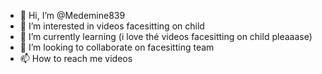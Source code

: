 - 👋 Hi, I’m @Medemine839
- 👀 I’m interested in videos facesitting on child
- 🌱 I’m currently learning (i love thé videos facesitting on child pleaaase) 
- 💞️ I’m looking to collaborate on facesitting team
- 📫 How to reach me videos

<!---
Medemine839/Medemine839 is a ✨ special ✨ repository because its `README.md` (this file) appears on your GitHub profile.
You can click the Preview link to take a look at your changes.
--->
